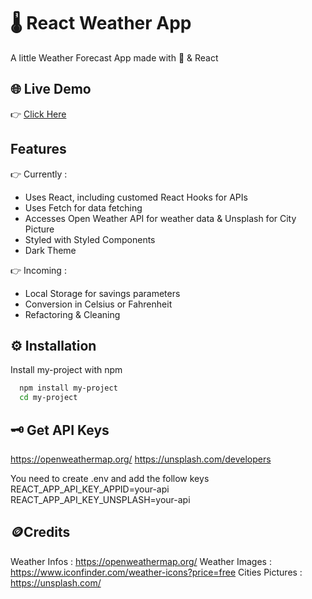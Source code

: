 
# 🌡️ React Weather App

A little Weather Forecast App made with 💖 & React


## 🌐 Live Demo
 👉 [Click Here](https://react-weather-forecast-l8u6xxp8u-gbrnls.vercel.app/)

## Features
👉 Currently :
* Uses React, including customed React Hooks for APIs
* Uses Fetch for data fetching
* Accesses Open Weather API for weather data & Unsplash for City Picture
* Styled with Styled Components
* Dark Theme 

👉 Incoming :
* Local Storage for savings parameters 
* Conversion in Celsius or Fahrenheit
* Refactoring & Cleaning


## ⚙️ Installation

Install my-project with npm

```bash
  npm install my-project
  cd my-project
```
    
## 🗝️ Get API Keys
https://openweathermap.org/
https://unsplash.com/developers

You need to create .env and add the follow keys
REACT_APP_API_KEY_APPID=your-api
REACT_APP_API_KEY_UNSPLASH=your-api
## 🪙Credits
Weather Infos : https://openweathermap.org/
Weather Images : https://www.iconfinder.com/weather-icons?price=free
Cities Pictures : https://unsplash.com/

